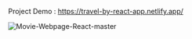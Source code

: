 Project Demo : https://travel-by-react-app.netlify.app/

![Movie-Webpage-React-master](https://github.com/Nikala11/Movie-Webpage-React/assets/86911025/be760cf2-c9ac-414a-a86d-3629c6fe46bb)
